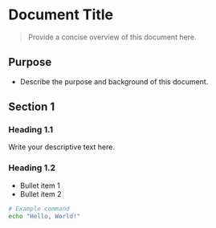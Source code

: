 # Document Title

> Provide a concise overview of this document here.

## Purpose

- Describe the purpose and background of this document.

## Section 1

### Heading 1.1

Write your descriptive text here.

### Heading 1.2

- Bullet item 1
- Bullet item 2

```bash
# Example command
echo "Hello, World!"
